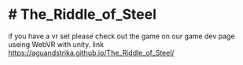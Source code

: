 # # The_Riddle_of_Steel

if you have a vr set please check out the game on our game dev page useing WebVR with unity.
link https://aguandstrika.github.io/The_Riddle_of_Steel/
